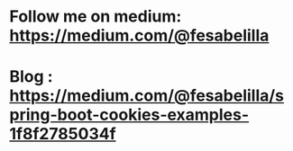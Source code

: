 # Follow me on medium: https://medium.com/@fesabelilla 
# Blog : https://medium.com/@fesabelilla/spring-boot-cookies-examples-1f8f2785034f

